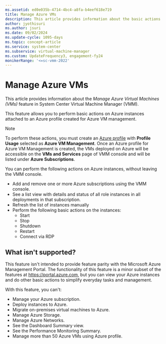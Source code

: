 ```yaml
---
ms.assetid: ed0e035b-4714-4bc4-a8fa-b4eef618e719
title: Manage Azure VMs
description: This article provides information about the basic actions you can do on Azure instances, without leaving the VMM console.
author: jyothisuri
ms.author: jsuri
ms.date: 09/02/2024
ms.update-cycle: 1095-days
ms.topic: concept-article
ms.service: system-center
ms.subservice: virtual-machine-manager
ms.custom: UpdateFrequency3, engagement-fy24
monikerRange: '<=sc-vmm-2022'
---
```


# Manage Azure VMs



This article provides information about the *Manage Azure Virtual Machines (VMs)* feature in System Center Virtual Machine Manager (VMM).

This feature allows you to perform basic actions on Azure instances attached to an Azure profile created for Azure VM management.

>[!NOTE]
> To perform these actions, you must create an [Azure profile](azure-subscription.md) with **Profile Usage** selected as **Azure VM Management**. Once an Azure profile for Azure VM Management is created, the VMs deployed on Azure will be accessible on the **VMs and Services** page of VMM console and will be listed under **Azure Subscriptions**.

You can perform the following actions on Azure instances, without leaving the VMM console.

- Add and remove one or more Azure subscriptions using the VMM console.
- See a list view with details and status of all role instances in all deployments in that subscription.
- Refresh the list of instances manually
- Perform the following basic actions on the instances:
    - Start
    - Stop
    - Shutdown
    - Restart
    - Connect via RDP

## What isn't supported?
This feature isn't intended to provide feature parity with the Microsoft Azure Management Portal. The functionality of this feature is a minor subset of the features at https://portal.azure.com, but you can view your Azure instances and do other basic actions to simplify everyday tasks and management.

With this feature, you can't:
- Manage your Azure subscription.
- Deploy instances to Azure.
- Migrate on-premises virtual machines to Azure.
- Manage Azure Storage.
- Manage Azure Networks.
- See the Dashboard Summary view.
- See the Performance Monitoring Summary.
- Manage more than 50 Azure VMs using Azure profile.
